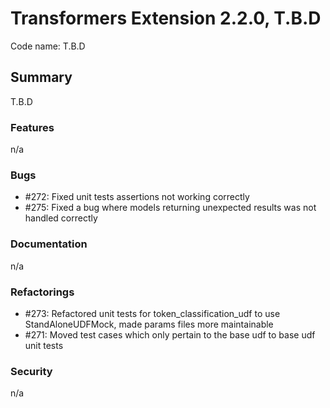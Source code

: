 # Transformers Extension 2.2.0, T.B.D

Code name: T.B.D

## Summary

T.B.D

### Features

n/a

### Bugs

- #272: Fixed unit tests assertions not working correctly
- #275: Fixed a bug where models returning unexpected results was not handled correctly

### Documentation

n/a

### Refactorings

- #273: Refactored unit tests for token_classification_udf to use StandAloneUDFMock, made params files more maintainable
- #271: Moved test cases which only pertain to the base udf to base udf unit tests

### Security

n/a